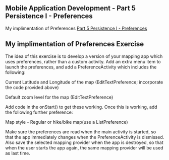 ## Mobile Application Development - Part 5 Persistence I - Preferences

My implimentation of Preferences [Part 5 Persistence I - Preferences](https://edward2.solent.ac.uk/course/mad/part5.xhtml) 

## My implimentation of Preferences Exercise


The idea of this exercise is to develop a version of your mapping app which uses preferences, rather than a custom activity. Add an extra menu item to launch the preferences, and add a PreferenceActivity which includes the following:

Current Latitude and Longitude of the map (EditTextPreference; incorporate the code provided above)

Default zoom level for the map (EditTextPreference)

Add code in the onStart() to get these working. Once this is working, add the following further preference:

Map style - Regular or hike/bike map(use a ListPreference)

Make sure the preferences are read when the main activity is started, so that the app immediately changes when the PreferenceActivity is dismissed. Also save the selected mapping provider when the app is destroyed, so that when the user starts the app again, the same mapping provider will be used as last time. 
